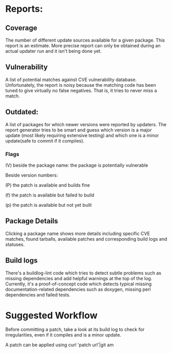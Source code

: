 # Reports:

## Coverage

The number of different update sources available for a given package.
This report is an estimate. More precise report can only be obtained
during an actual updater run and it isn't being done yet.

## Vulnerability

A list of potential matches against CVE vulnerability database. Unfortunately,
the report is noisy because the matching code has been tuned to give virtually
no false negatives. That is, it tries to never miss a match.

## Outdated:

A list of packages for which newer versions were reported by updaters. The report
generator tries to be smart and guess which version is a major update (most likely
requiring extensive testing) and which one is a minor update(safe to commit if it
compiles).

### Flags

(V) beside the package name: the package is potentially vulnerable

Beside version numbers:

(P) the patch is available and builds fine

(f) the patch is available but failed to build

(p) the patch is available but not yet built

## Package Details

Clicking a package name shows more details including specific CVE matches,
found tarballs, available patches and corresponding build logs and statuses.

## Build logs

There's a buildlog-lint code which tries to detect subtle problems such as
missing dependencies and add helpful warnings at the top of the log. Currently,
it's a proof-of-concept code which detects typical missing documentation-related
dependencies such as doxygen, missing perl dependencies and failed tests.

# Suggested Workflow

Before committing a patch, take a look at its build log to check for irregularities,
even if it compiles and is a minor update.

A patch can be applied using curl 'patch url'|git am